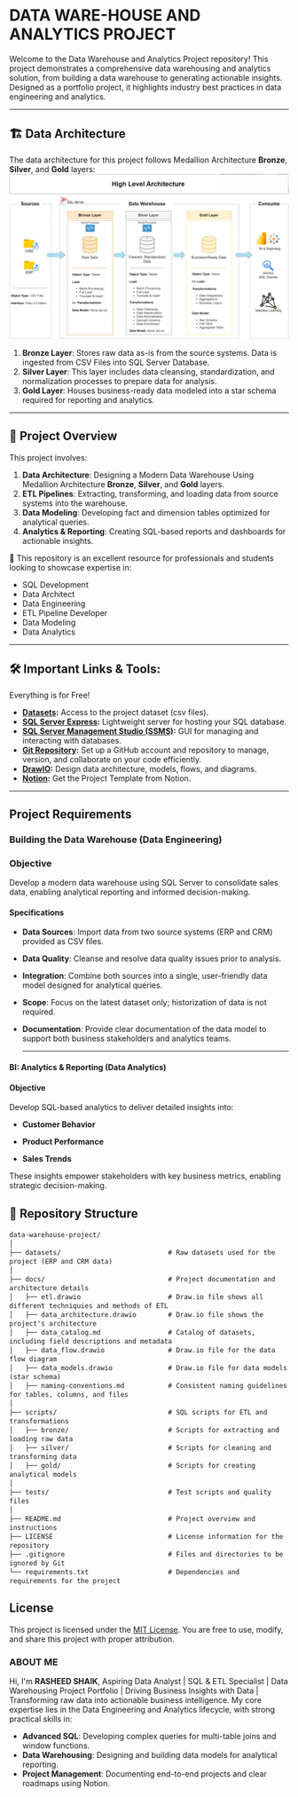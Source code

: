  # DATA WARE-HOUSE AND ANALYTICS PROJECT
Welcome to the Data Warehouse and Analytics Project repository!
This project demonstrates a comprehensive data warehousing and analytics solution, from building a data warehouse to generating actionable insights. Designed as a portfolio project, it highlights industry best practices in data engineering and analytics.

---
## 🏗️ Data Architecture

The data architecture for this project follows Medallion Architecture **Bronze**, **Silver**, and **Gold** layers:
![Data Architecture](docs/data_architecture.png)

1. **Bronze Layer**: Stores raw data as-is from the source systems. Data is ingested from CSV Files into SQL Server Database.
2. **Silver Layer**: This layer includes data cleansing, standardization, and normalization processes to prepare data for analysis.
3. **Gold Layer**: Houses business-ready data modeled into a star schema required for reporting and analytics.

---

## 📖 Project Overview

This project involves:

1. **Data Architecture**: Designing a Modern Data Warehouse Using Medallion Architecture **Bronze**, **Silver**, and **Gold** layers.
2. **ETL Pipelines**: Extracting, transforming, and loading data from source systems into the warehouse.
3. **Data Modeling**: Developing fact and dimension tables optimized for analytical queries.
4. **Analytics & Reporting**: Creating SQL-based reports and dashboards for actionable insights.

🎯 This repository is an excellent resource for professionals and students looking to showcase expertise in:
- SQL Development
- Data Architect
- Data Engineering  
- ETL Pipeline Developer  
- Data Modeling  
- Data Analytics  

---

## 🛠️ Important Links & Tools:

Everything is for Free!
- **[Datasets](https://github.com/RASHEEDSHAIK7945/sql-data-warehouse-project/tree/main/datasets):** Access to the project dataset (csv files).
- **[SQL Server Express](https://www.microsoft.com/en-us/sql-server/sql-server-downloads):** Lightweight server for hosting your SQL database.
- **[SQL Server Management Studio (SSMS)](https://learn.microsoft.com/en-us/sql/ssms/download-sql-server-management-studio-ssms?view=sql-server-ver16):** GUI for managing and interacting with databases.
- **[Git Repository](https://github.com/):** Set up a GitHub account and repository to manage, version, and collaborate on your code efficiently.
- **[DrawIO](https://www.drawio.com/):** Design data architecture, models, flows, and diagrams.
- **[Notion](https://www.notion.so/SQL-Data-Warehouse-Project-2847b4b149d480a1828cda6ad0e83ced?source=copy_link):** Get the Project Template from Notion.

---

## Project Requirements

### Building the Data Warehouse (Data Engineering)

### Objective
Develop a modern data warehouse using SQL Server to consolidate sales data, enabling analytical reporting and informed decision-making.

#### Specifications

- **Data Sources**: Import data from two source systems (ERP and CRM) provided as CSV files.

- **Data Quality**: Cleanse and resolve data quality issues prior to analysis.

- **Integration**: Combine both sources into a single, user-friendly data model designed for analytical queries.

- **Scope**: Focus on the latest dataset only; historization of data is not required.

- **Documentation**: Provide clear documentation of the data model to support both business stakeholders and analytics teams.

  ---

#### BI: Analytics & Reporting (Data Analytics)

#### Objective
Develop SQL-based analytics to deliver detailed insights into:

- **Customer Behavior**

- **Product Performance**

- **Sales Trends**

These insights empower stakeholders with key business metrics, enabling strategic decision-making.

## 📂 Repository Structure
```
data-warehouse-project/
│
├── datasets/                           # Raw datasets used for the project (ERP and CRM data)
│
├── docs/                               # Project documentation and architecture details
│   ├── etl.drawio                      # Draw.io file shows all different techniquies and methods of ETL
│   ├── data_architecture.drawio        # Draw.io file shows the project's architecture
│   ├── data_catalog.md                 # Catalog of datasets, including field descriptions and metadata
│   ├── data_flow.drawio                # Draw.io file for the data flow diagram
│   ├── data_models.drawio              # Draw.io file for data models (star schema)
│   ├── naming-conventions.md           # Consistent naming guidelines for tables, columns, and files
│
├── scripts/                            # SQL scripts for ETL and transformations
│   ├── bronze/                         # Scripts for extracting and loading raw data
│   ├── silver/                         # Scripts for cleaning and transforming data
│   ├── gold/                           # Scripts for creating analytical models
│
├── tests/                              # Test scripts and quality files
│
├── README.md                           # Project overview and instructions
├── LICENSE                             # License information for the repository
├── .gitignore                          # Files and directories to be ignored by Git
└── requirements.txt                    # Dependencies and requirements for the project
```


## License
This project is licensed under the [MIT License](LICENSE). You are free to use, modify, and share this project with proper attribution.


### ABOUT ME 
Hi, I'm **RASHEED SHAIK**, Aspiring Data Analyst | SQL & ETL Specialist | Data Warehousing Project Portfolio | Driving Business Insights with Data | 
Transforming raw data into actionable business intelligence. My core expertise lies in the Data Engineering and Analytics lifecycle, with strong practical skills in:
- **Advanced SQL**: Developing complex queries for multi-table joins and window functions.
- **Data Warehousing**: Designing and building data models for analytical reporting.
- **Project Management**: Documenting end-to-end projects and clear roadmaps using Notion.
